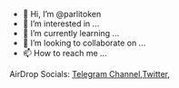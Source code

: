 - 👋 Hi, I’m @parlitoken
- 👀 I’m interested in ...
- 🌱 I’m currently learning ...
- 💞️ I’m looking to collaborate on ...
- 📫 How to reach me ...

AirDrop Socials: [Telegram Channel](https://t.me/PArLiAirDrop),[Twitter](https://twitter.com/PArLi_Airdrop),
<!---
parlitoken/parlitoken is a ✨ special ✨ repository because its `README.md` (this file) appears on your GitHub profile.
You can click the Preview link to take a look at your changes.
--->
